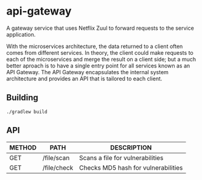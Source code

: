 # api-gateway #

A gateway service that uses Netflix Zuul to forward requests to the service application.

With the microservices architecture, the data returned to a client often comes from different services. In theory, the client could make requests to each of the microservices and merge the result on a client side; but a much better aproach is to have a single entry point for all services known as an API Gateway. The API Gateway encapsulates the internal system architecture and provides an API that is tailored to each client.

## Building
```./gradlew build```

## API ##  

| METHOD | PATH | DESCRIPTION |
| ------ |----- |-------------|
| GET | /file/scan | Scans a file for vulnerabilities |
| GET | /file/check | Checks MD5 hash for vulnerabilities |
